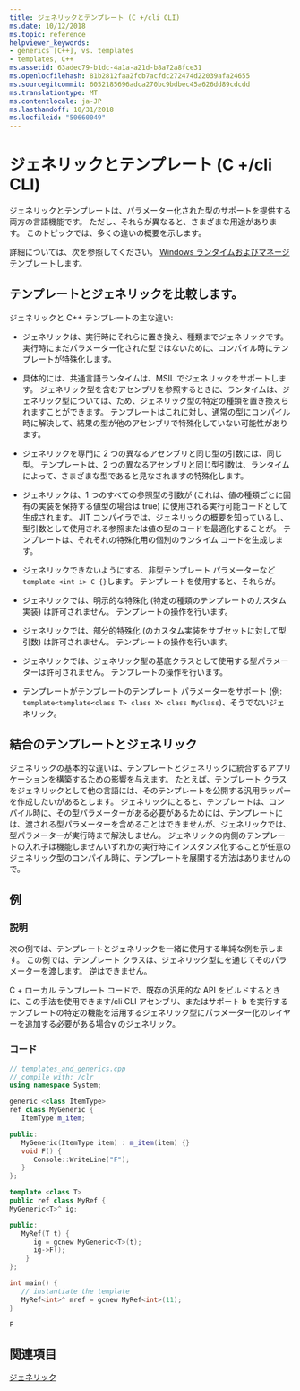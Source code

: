 ```yaml
---
title: ジェネリックとテンプレート (C +/cli CLI)
ms.date: 10/12/2018
ms.topic: reference
helpviewer_keywords:
- generics [C++], vs. templates
- templates, C++
ms.assetid: 63adec79-b1dc-4a1a-a21d-b8a72a8fce31
ms.openlocfilehash: 81b2812faa2fcb7acfdc272474d22039afa24655
ms.sourcegitcommit: 6052185696adca270bc9bdbec45a626dd89cdcdd
ms.translationtype: MT
ms.contentlocale: ja-JP
ms.lasthandoff: 10/31/2018
ms.locfileid: "50660049"
---
```

# <a name="generics-and-templates-ccli"></a>ジェネリックとテンプレート (C +/cli CLI)

ジェネリックとテンプレートは、パラメーター化された型のサポートを提供する両方の言語機能です。 ただし、それらが異なると、さまざまな用途があります。 このトピックでは、多くの違いの概要を示します。

詳細については、次を参照してください。 [Windows ランタイムおよびマネージ テンプレート](../windows/windows-runtime-and-managed-templates-cpp-component-extensions.md)します。

## <a name="comparing-templates-and-generics"></a>テンプレートとジェネリックを比較します。

ジェネリックと C++ テンプレートの主な違い:

- ジェネリックは、実行時にそれらに置き換え、種類までジェネリックです。 実行時にまだパラメーター化された型ではないために、コンパイル時にテンプレートが特殊化します。

- 具体的には、共通言語ランタイムは、MSIL でジェネリックをサポートします。 ジェネリック型を含むアセンブリを参照するときに、ランタイムは、ジェネリック型については、ため、ジェネリック型の特定の種類を置き換えられますことができます。 テンプレートはこれに対し、通常の型にコンパイル時に解決して、結果の型が他のアセンブリで特殊化していない可能性があります。

- ジェネリックを専門に 2 つの異なるアセンブリと同じ型の引数には、同じ型。 テンプレートは、2 つの異なるアセンブリと同じ型引数は、ランタイムによって、さまざまな型であると見なされますの特殊化します。

- ジェネリックは、1 つのすべての参照型の引数が (これは、値の種類ごとに固有の実装を保持する値型の場合は true) に使用される実行可能コードとして生成されます。 JIT コンパイラでは、ジェネリックの概要を知っているし、型引数として使用される参照または値の型のコードを最適化することが。 テンプレートは、それぞれの特殊化用の個別のランタイム コードを生成します。

- ジェネリックできないようにする、非型テンプレート パラメーターなど`template <int i> C {}`します。 テンプレートを使用すると、それらが。

- ジェネリックでは、明示的な特殊化 (特定の種類のテンプレートのカスタム実装) は許可されません。 テンプレートの操作を行います。

- ジェネリックでは、部分的特殊化 (のカスタム実装をサブセットに対して型引数) は許可されません。 テンプレートの操作を行います。

- ジェネリックでは、ジェネリック型の基底クラスとして使用する型パラメーターは許可されません。 テンプレートの操作を行います。

- テンプレートがテンプレートのテンプレート パラメーターをサポート (例: `template<template<class T> class X> class MyClass`)、そうでないジェネリック。

## <a name="combining-templates-and-generics"></a>結合のテンプレートとジェネリック

ジェネリックの基本的な違いは、テンプレートとジェネリックに統合するアプリケーションを構築するための影響を与えます。 たとえば、テンプレート クラスをジェネリックとして他の言語には、そのテンプレートを公開する汎用ラッパーを作成したいがあるとします。 ジェネリックにとると、テンプレートは、コンパイル時に、その型パラメーターがある必要があるためには、テンプレートには、渡される型パラメーターを含めることはできませんが、ジェネリックでは、型パラメーターが実行時まで解決しません。 ジェネリックの内側のテンプレートの入れ子は機能しませんいずれかの実行時にインスタンス化することが任意のジェネリック型のコンパイル時に、テンプレートを展開する方法はありませんので。

## <a name="example"></a>例

### <a name="description"></a>説明

次の例では、テンプレートとジェネリックを一緒に使用する単純な例を示します。 この例では、テンプレート クラスは、ジェネリック型にを通じてそのパラメーターを渡します。 逆はできません。

C + ローカル テンプレート コードで、既存の汎用的な API をビルドするときに、この手法を使用できます/cli CLI アセンブリ、またはサポート b を実行するテンプレートの特定の機能を活用するジェネリック型にパラメーター化のレイヤーを追加する必要がある場合y のジェネリック。

### <a name="code"></a>コード

```cpp
// templates_and_generics.cpp
// compile with: /clr
using namespace System;

generic <class ItemType>
ref class MyGeneric {
   ItemType m_item;

public:
   MyGeneric(ItemType item) : m_item(item) {}
   void F() {
      Console::WriteLine("F");
   }
};

template <class T>
public ref class MyRef {
MyGeneric<T>^ ig;

public:
   MyRef(T t) {
      ig = gcnew MyGeneric<T>(t);
      ig->F();
    }
};

int main() {
   // instantiate the template
   MyRef<int>^ mref = gcnew MyRef<int>(11);
}
```

```Output
F
```

## <a name="see-also"></a>関連項目

[ジェネリック](../windows/generics-cpp-component-extensions.md)